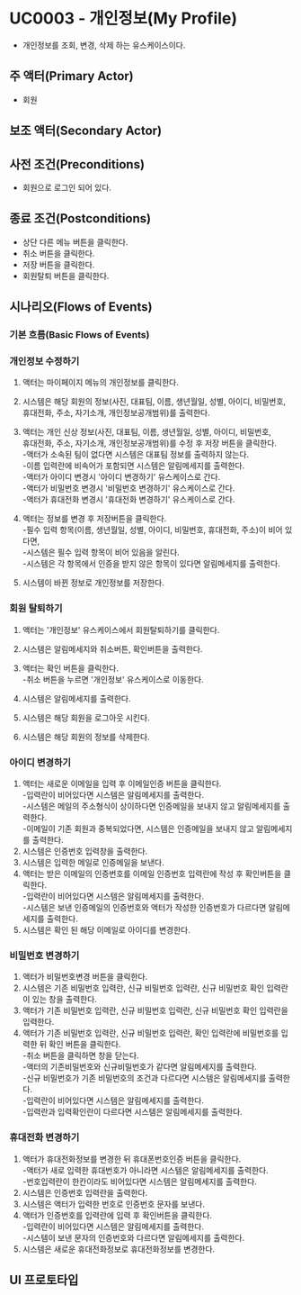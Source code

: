 # UC0003 - 개인정보(My Profile)
 - 개인정보를 조회, 변경, 삭제 하는 유스케이스이다.
 
## 주 액터(Primary Actor)
 - 회원
 
## 보조 액터(Secondary Actor)
 

## 사전 조건(Preconditions)
 - 회원으로 로그인 되어 있다.

## 종료 조건(Postconditions)
 - 상단 다른 메뉴 버튼을 클릭한다.
 - 취소 버튼을 클릭한다.
 - 저장 버튼을 클릭한다.
 - 회원탈퇴 버튼을 클릭한다. 


## 시나리오(Flows of Events)

### 기본 흐름(Basic Flows of Events)

### 개인정보 수정하기
 1. 액터는 마이페이지 메뉴의 개인정보를 클릭한다.
 
 2. 시스템은 해당 회원의 정보(사진, 대표팀, 이름, 생년월일, 성별, 아이디, 비밀번호, 휴대전화, 주소, 자기소개, 개인정보공개범위)를 출력한다.

 3. 액터는 개인 신상 정보(사진, 대표팀, 이름, 생년월일, 성별, 아이디, 비밀번호, \
      휴대전화, 주소, 자기소개, 개인정보공개범위)를 수정 후 저장 버튼을 클릭한다. \
   -액터가 소속된 팀이 없다면 시스템은 대표팀 정보를 출력하지 않는다. \
   -이름 입력란에 비속어가 포함되면 시스템은 알림메세지를 출력한다. \
   -액터가 아이디 변경시 '아이디 변경하기' 유스케이스로 간다. \
   -액터가 비밀번호 변경시 '비밀번호 변경하기' 유스케이스로 간다. \
   -액터가 휴대전화 변경시 '휴대전화 변경하기' 유스케이스로 간다. 

 4. 액터는 정보를 변경 후 저장버튼을 클릭한다. \
   -필수 입력 항목(이름, 생년월일, 성별, 아이디, 비밀번호, 휴대전화, 주소)이 비어 있다면, \
   -시스템은 필수 입력 항목이 비어 있음을 알린다. \
   -시스템은 각 항목에서 인증을 받지 않은 항목이 있다면 알림메세지를 출력한다.

 5. 시스템이 바뀐 정보로 개인정보를 저장한다.



### 회원 탈퇴하기
 1. 액터는 '개인정보' 유스케이스에서 회원탈퇴하기를 클릭한다.

 2. 시스템은 알림메세지와 취소버튼, 확인버튼을 출력한다.

 3. 액터는 확인 버튼을 클릭한다. \
    -취소 버튼을 누르면 '개인정보' 유스케이스로 이동한다.
 
 4. 시스템은 알림메세지를 출력한다.

 5. 시스템은 해당 회원을 로그아웃 시킨다.

 6. 시스템은 해당 회원의 정보를 삭제한다.



### 아이디 변경하기

 1. 액터는 새로운 이메일을 입력 후 이메일인증 버튼을 클릭한다. \
    -입력란이 비어있다면 시스템은 알림메세지를 출력한다. \
    -시스템은 메일의 주소형식이 상이하다면 인증메일을 보내지 않고 알림메세지를 출력한다. \
    -이메일이 기존 회원과 중복되었다면, 시스템은 인증메일을 보내지 않고 알림메세지를 출력한다. 
 2. 시스템은 인증번호 입력창을 출력한다.
 3. 시스템은 입력한 메일로 인증메일을 보낸다.
 4. 액터는 받은 이메일의 인증번호를 이메일 인증번호 입력란에 작성 후 확인버튼을 클릭한다. \
    -입력란이 비어있다면 시스템은 알림메세지를 출력한다. \
    -시스템은 보낸 인증메일의 인증번호와 액터가 작성한 인증번호가 다르다면 알림메세지를 출력한다. 
 5. 시스템은 확인 된 해당 이메일로 아이디를 변경한다.
 

### 비밀번호 변경하기

 1. 액터가 비밀번호변경 버튼을 클릭한다. 
 2. 시스템은 기존 비밀번호 입력란, 신규 비밀번호 입력란, 신규 비밀번호 확인 입력란이 있는 창을 출력한다.
 3. 액터가 기존 비밀번호 입력란, 신규 비밀번호 입력란, 신규 비밀번호 확인 입력란을 입력한다. 
 4. 액터가 기존 비밀번호 입력란, 신규 비밀번호 입력란, 확인 입력란에 비밀번호를 입력한 뒤 확인 버튼을 클릭한다. \
    -취소 버튼을 클릭하면 창을 닫는다. \
    -액터의 기존비밀번호와 신규비밀번호가 같다면 알림메세지를 출력한다. \
    -신규 비밀번호가 기존 비밀번호의 조건과 다르다면 시스템은 알림메세지를 출력한다. \
    -입력란이 비어있다면 시스템은 알림메세지를 출력한다. \
    -입력란과 입력확인란이 다르다면 시스템은 알림메세지를 출력한다.


### 휴대전화 변경하기

 1. 액터가 휴대전화정보를 변경한 뒤 휴대폰번호인증 버튼을 클릭한다. \
    -액터가 새로 입력한 휴대번호가 아니라면 시스템은 알림메세지를 출력한다. \
    -번호입력란이 한칸이라도 비어있다면 시스템은 알림메세지를 출력한다.
 2. 시스템은 인증번호 입력란을 출력한다.
 3. 시스템은 액터가 입력한 번호로 인증번호 문자를 보낸다.
 4. 액터가 인증번호를 입력란에 입력 후 확인버튼을 클릭한다. \
    -입력란이 비어있다면 시스템은 알림메세지를 출력한다. \
    -시스템이 보낸 문자의 인증번호와 다르다면 알림메세지를 출력한다. 
 5. 시스템은 새로운 휴대전화정보로 휴대전화정보를 변경한다.




## UI 프로토타입

